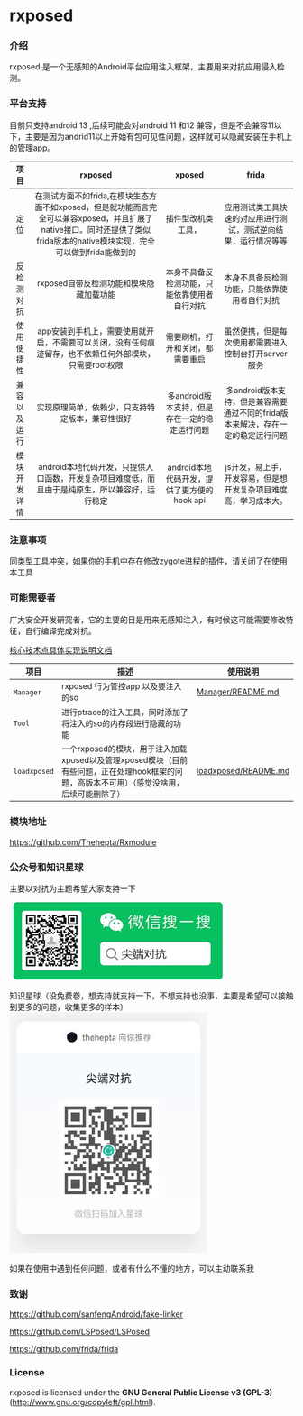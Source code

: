 # rxposed

### 介绍
rxposed,是一个无感知的Android平台应用注入框架，主要用来对抗应用侵入检测。


### 平台支持
目前只支持android 13 ,后续可能会对android 11 和12 兼容，但是不会兼容11以下，主要是因为andrid11以上开始有包可见性问题，这样就可以隐藏安装在手机上的管理app。





| 项目       | rxposed | xposed                                                       | frida                    |
| :--------: | :-----: | :----------------------------------------------------------: | :----------------------: |
| 定位 | 在测试方面不如frida,在模块生态方面不如xposed，但是就功能而言完全可以兼容xposed，并且扩展了native接口。同时还提供了类似frida版本的native模块实现，完全可以做到frida能做到的 | 插件型改机类工具， | 应用测试类工具快速的对应用进行测试，测试逆向结果，运行情况等等 |
| 反检测对抗 | rxposed自带反检测功能和模块隐藏加载功能 | 本身不具备反检测功能，只能依靠使用者自行对抗                                 | 本身不具备反检测功能，只能依靠使用者自行对抗 |
| 使用便捷性 | app安装到手机上，需要使用就开启，不需要可以关闭，没有任何痕迹留存，也不依赖任何外部模块，只需要root权限 | 需要刷机，打开和关闭，都需要重启 | 虽然便携，但是每次使用都需要进入控制台打开server服务 |
| 兼容以及运行 | 实现原理简单，依赖少，只支持特定版本，兼容性很好 | 多android版本支持，但是存在一定的稳定运行问题 | 多android版本支持，但是兼容需要通过不同的frida版本来解决，存在一定的稳定运行问题 |
| 模块开发详情 | android本地代码开发，只提供入口函数，开发复杂项目难度低，而且由于是纯原生，所以兼容好，运行稳定 | android本地代码开发，提供了更方便的hook api | js开发，易上手，开发容易，但是想开发复杂项目难度高，学习成本大。 |



### 注意事项
同类型工具冲突，如果你的手机中存在修改zygote进程的插件，请关闭了在使用本工具


### 可能需要者

广大安全开发研究者，它的主要的目是用来无感知注入，有时候这可能需要修改特征，自行编译完成对抗。



[核心技术点具体实现说明文档](/document/android10.md)

| 项目         | 描述                                                                 | 使用说明                                           |
|------------|--------------------------------------------------------------------|------------------------------------------------|
| `Manager`  | rxposed 行为管控app 以及要注入的so                                  | [Manager/README.md](/document/instructions.md) |
| `Tool`     | 进行ptrace的注入工具，同时添加了将注入的so的内存段进行隐藏的功能       |                                                |
| `loadxposed` | 一个rxposed的模块，用于注入加载xposed以及管理xposed模块（目前有些问题，正在处理hook框架的问题，高版本不可用）（感觉没啥用，后续可能删除了） | [loadxposed/README.md](/loadxposed/README.md)  |



### 模块地址
https://github.com/Thehepta/Rxmodule

### 公众号和知识星球
主要以对抗为主题希望大家支持一下

![输入图片说明](document/images/wx.jpg)

知识星球（没免费卷，想支持就支持一下，不想支持也没事，主要是希望可以接触到更多的问题，收集更多的样本）
![输入图片说明](document/images/start.jpg)

如果在使用中遇到任何问题，或者有什么不懂的地方，可以主动联系我


### 致谢
https://github.com/sanfengAndroid/fake-linker

https://github.com/LSPosed/LSPosed

https://github.com/frida/frida



### License

rxposed is licensed under the **GNU General Public License v3 (GPL-3)** (http://www.gnu.org/copyleft/gpl.html).